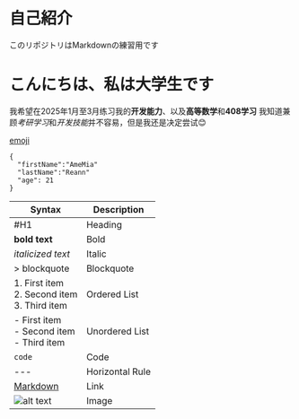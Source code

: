 # 自己紹介
このリポジトリはMarkdownの練習用です

# こんにちは、私は大学生です
我希望在2025年1月至3月练习我的**开发能力**、以及**高等数学**和**408学习**
我知道兼顾*考研学习*和*开发技能*并不容易，但是我还是决定尝试😊

[emoji](https://gist.github.com/rxaviers/7360908)

```
{
  "firstName":"AmeMia"
  "lastName":"Reann"
  "age": 21
}
```

| Syntax | Description |
| ----------- | ----------- |
| #H1 | Heading |
| **bold text** | Bold |
| *italicized text* | Italic |
| > blockquote | Blockquote |
| 1. First item <br> 2. Second item <br> 3. Third item | Ordered List |
| - First item <br> - Second item <br> - Third item | Unordered List |
| `code` | Code |
| --- | Horizontal Rule |
| [Markdown](https://www.markdownguide.org/cheat-sheet/) | Link |
| ![alt text](image.jpg) | Image |
